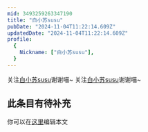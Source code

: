 ```yaml
---
mid: 3493259263347190
title: "白小苏susu"
pubDate: "2024-11-04T11:22:14.609Z"
updatedDate: "2024-11-04T11:22:14.609Z"
profile:
  {
    Nickname: ["白小苏susu"],
  }
---
```


关注[白小苏susu](https://space.bilibili.com/3493259263347190)谢谢喵~ 关注[白小苏susu](https://space.bilibili.com/3493259263347190)谢谢喵~

## 此条目有待补充
你可以在[这里](https://github.com/Yuhanawa/VTuber.ICU-Content/edit/master/v/白小苏susu/index.md)编辑本文

